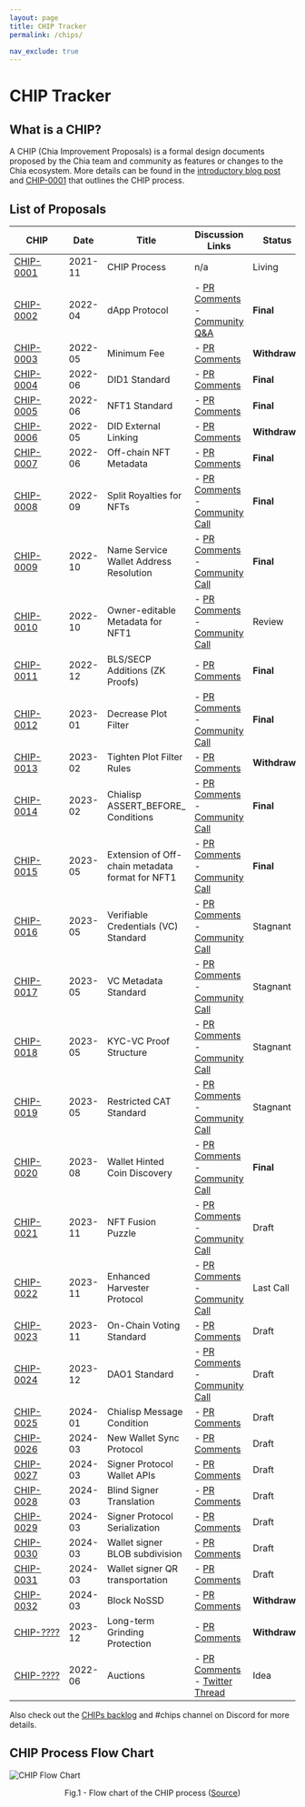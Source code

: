 ```yaml
---
layout: page
title: CHIP Tracker
permalink: /chips/

nav_exclude: true
---
```


# CHIP Tracker

## What is a CHIP?
A CHIP (Chia Improvement Proposals) is a formal design documents proposed by the Chia team and community as features or changes to the Chia ecosystem. More details can be found in the [introductory blog post](https://www.chia.net/2022/02/14/chia-improvement-proposals.en.html) and [CHIP-0001](https://github.com/Chia-Network/chips/blob/main/CHIPs/chip-0001.md) that outlines the CHIP process.

## List of Proposals

| CHIP | Date | Title | Discussion Links | Status |
| --- | --- | --- | --- | --- |
| [CHIP-0001](https://github.com/Chia-Network/chips/blob/main/CHIPs/chip-0001.md)                               | 2021-11 | CHIP Process | n/a | Living |
| [CHIP-0002](https://github.com/GobyWallet/chips/blob/chip0002/CHIPs/chip-0002.md)                             | 2022-04 | dApp Protocol | - [PR Comments](https://github.com/Chia-Network/chips/pull/9) <br /> - [Community Q&A](https://youtu.be/c9tRXRiUw_8)  | <strong>Final</strong> |
| [CHIP-0003](https://github.com/Chia-Network/chips/blob/7ac848115cc8ce48663d6ac17a7563cc4c7822a3/CHIPs/chip-0003.md)                                | 2022-05 | Minimum Fee | - [PR Comments](https://github.com/Chia-Network/chips/pull/13) | <strong>Withdrawn</strong> |
| [CHIP-0004](https://github.com/Chia-Network/chips/blob/main/CHIPs/chip-0004.md)                               | 2022-06 | DID1 Standard | - [PR Comments]() | <strong>Final</strong> |
| [CHIP-0005](https://github.com/Chia-Network/chips/blob/867440430b75735fcc7655cb7bd95a6cf8c56a11/CHIPs/chip-0005.md)                               | 2022-06 | NFT1 Standard | - [PR Comments](https://github.com/Chia-Network/chips/pull/19) <br />  | <strong>Final</strong> |
| [CHIP-0006](https://github.com/Trifolio/chips/blob/main/CHIPs/chip-trifolio-did-external-linking.md)          | 2022-05 | DID External Linking | - [PR Comments](https://github.com/Chia-Network/chips/pull/12) | <strong>Withdrawn</strong> |
| [CHIP-0007](https://github.com/Chia-Network/chips/blob/main/CHIPs/chip-0007.md)    | 2022-06 | Off-chain NFT Metadata | - [PR Comments](https://github.com/Chia-Network/chips/pull/26) | <strong>Final</strong> |
| [CHIP-0008](https://github.com/Chia-Network/chips/blob/main/CHIPs/chip-0008.md)                               | 2022-09 | Split Royalties for NFTs | - [PR Comments](https://github.com/Chia-Network/chips/pull/30) <br /> - [Community Call](https://drive.google.com/file/d/18NyB13Cu24VNRFOKl0umbNq1tzzLY1jj/view)| <strong>Final</strong> |
| [CHIP-0009](https://github.com/Chia-Network/chips/blob/main/CHIPs/chip-0009.md)                               | 2022-10 | Name Service Wallet Address Resolution | - [PR Comments](https://github.com/Chia-Network/chips/pull/34) <br /> - [Community Call](https://www.youtube.com/watch?v=N7u3Zg_9WMs) | <strong>Final</strong> |
| [CHIP-0010](https://github.com/Chia-Network/chips/blob/878bbb6968e161275b75bf3d000c110d8c83900a/CHIPs/chip-0010.md)  | 2022-10 | Owner-editable Metadata for NFT1 | - [PR Comments](https://github.com/Chia-Network/chips/pull/33) <br /> - [Community Call](https://www.youtube.com/watch?v=vPN3FFU0acc) | Review |
| [CHIP-0011](https://github.com/Chia-Network/chips/blob/main/CHIPs/chip-0011.md)                      | 2022-12 | BLS/SECP Additions (ZK Proofs) | - [PR Comments](https://github.com/Chia-Network/chips/pull/46) | <strong>Final</strong> |
| [CHIP-0012](https://github.com/Chia-Network/chips/blob/main/CHIPs/chip-0012.md)  | 2023-01 | Decrease Plot Filter | - [PR Comments](https://github.com/Chia-Network/chips/pull/53) <br /> - [Community Call](https://www.youtube.com/watch?v=hf01z8Uhj1Y) | <strong>Final</strong> |
| [CHIP-0013](https://github.com/Chia-Network/chips/blob/6a6351d9625f10ee8306bb0af98bd94ab0072d9b/CHIPs/chip-0013.md)  | 2023-02 | Tighten Plot Filter Rules | - [PR Comments](https://github.com/Chia-Network/chips/pull/57) | <strong>Withdrawn</strong> |
| [CHIP-0014](https://github.com/Chia-Network/chips/blob/main/CHIPs/chip-0014.md)  | 2023-02 | Chialisp ASSERT_BEFORE_ Conditions | - [PR Comments](https://github.com/Chia-Network/chips/pull/59) <br /> - [Community Call](https://www.youtube.com/watch?v=_CHs87Ywklw) | <strong>Final</strong> |
| [CHIP-0015](https://github.com/Chia-Network/chips/blob/main/CHIPs/chip-0015.md)  | 2023-05 | Extension of Off-chain metadata format for NFT1 | - [PR Comments](https://github.com/Chia-Network/chips/pull/62) <br /> - [Community Call](https://www.youtube.com/watch?v=gZ9V5GxT0GU) | <strong>Final</strong> |
| [CHIP-0016](https://github.com/Chia-Network/chips/blob/5c57550354b3b2f13d71a4854fbcc3b7537ab570/CHIPs/chip-0016.md)  | 2023-05 | Verifiable Credentials (VC) Standard | - [PR Comments](https://github.com/Chia-Network/chips/pull/65) <br /> - [Community Call](https://www.youtube.com/watch?v=WUf79mnlUQQ) | Stagnant |
| [CHIP-0017](https://github.com/Chia-Network/chips/blob/0b869a5daafa7b9125e89aa73e275031d85da996/CHIPs/chip-0017.md)  | 2023-05 | VC Metadata Standard | - [PR Comments](https://github.com/Chia-Network/chips/pull/66) <br /> - [Community Call](https://www.youtube.com/watch?v=WUf79mnlUQQ)| Stagnant |
| [CHIP-0018](https://github.com/Chia-Network/chips/blob/88655f8d449a9e565d09fd8ed71933c91e4672aa/CHIPs/chip-0018.md)  | 2023-05 | KYC-VC Proof Structure | - [PR Comments](https://github.com/Chia-Network/chips/pull/67) <br /> - [Community Call](https://www.youtube.com/watch?v=WUf79mnlUQQ) | Stagnant |
| [CHIP-0019](https://github.com/Chia-Network/chips/blob/ae85861873f9d6f259f1a2a98b19a370c7cbb6cf/CHIPs/chip-0019.md)  | 2023-05 | Restricted CAT Standard | - [PR Comments](https://github.com/Chia-Network/chips/pull/68) <br /> - [Community Call](https://www.youtube.com/watch?v=WUf79mnlUQQ) | Stagnant |
| [CHIP-0020](https://github.com/Chia-Network/chips/blob/main/CHIPs/chip-0020.md)  | 2023-08 | Wallet Hinted Coin Discovery | - [PR Comments](https://github.com/Chia-Network/chips/pull/81) <br /> - [Community Call](https://www.youtube.com/watch?v=Jw74RNhX8TQ) | <strong>Final</strong> |
| [CHIP-0021](https://github.com/Chia-Network/chips/blob/20f32258c8038c7fd255bb5fd020b86ccd1769f6/CHIPs/chip-0021.md)  | 2023-11 | NFT Fusion Puzzle | - [PR Comments](https://github.com/Chia-Network/chips/pull/86) <br /> - [Community Call](https://www.youtube.com/watch?v=Rqd0hNsWgWM) | Draft |
| [CHIP-0022](https://github.com/Chia-Network/chips/blob/6e062df0398117dfc601dab9348f984dfa9ec1bd/CHIPs/chip-0022.md)  | 2023-11 | Enhanced Harvester Protocol | - [PR Comments](https://github.com/Chia-Network/chips/pull/88) <br /> - [Community Call](https://www.youtube.com/watch?v=ul4Coa99aOE) | Last Call |
| [CHIP-0023](https://github.com/Chia-Network/chips/blob/056beca66866fedbf81124e46bf6af8639ec932b/CHIPs/chip-0023.md)  | 2023-11 | On-Chain Voting Standard | - [PR Comments](https://github.com/Chia-Network/chips/pull/90) <br /> | Draft |
| [CHIP-0024](https://github.com/Chia-Network/chips/blob/3d72c5bad9d3af2f5d873d534c2c2f733806e228/CHIPs/chip-0024.md)  | 2023-12 | DAO1 Standard | - [PR Comments](https://github.com/Chia-Network/chips/pull/93) <br /> - [Community Call](https://www.youtube.com/watch?v=NfA_yWoX2kw) | Draft |
| [CHIP-0025](https://github.com/Chia-Network/chips/blob/b07ea68dc29bd5d2534c01eea1927d96e21f59bf/CHIPs/chip-0025.md)  | 2024-01 | Chialisp Message Condition | - [PR Comments](https://github.com/Chia-Network/chips/pull/98) <br /> | Draft |
| [CHIP-0026](https://github.com/Chia-Network/chips/blob/f416cfe9747bbd4aef9adb7283ecf6521c10f0ef/CHIPs/chip-0026.md)  | 2024-03 | New Wallet Sync Protocol | - [PR Comments](https://github.com/Chia-Network/chips/pull/100) <br /> | Draft |
| [CHIP-0027](https://github.com/Chia-Network/chips/blob/a95c2bf3e0ac44c95ef7a2373815f2f8b479ba3d/CHIPs/chip-0027.md)  | 2024-03 | Signer Protocol Wallet APIs | - [PR Comments](https://github.com/Chia-Network/chips/pull/102) <br /> | Draft |
| [CHIP-0028](https://github.com/Chia-Network/chips/blob/50f21bd591ed355f89462d2eb0f1a09a6067b1f1/CHIPs/chip-0028.md)  | 2024-03 | Blind Signer Translation | - [PR Comments](https://github.com/Chia-Network/chips/pull/103) <br /> | Draft |
| [CHIP-0029](https://github.com/Chia-Network/chips/blob/aa32220dbcabd60e6f66312f234d87308901198d/CHIPs/chip-0029.md)  | 2024-03 | Signer Protocol Serialization | - [PR Comments](https://github.com/Chia-Network/chips/pull/104) <br /> | Draft |
| [CHIP-0030](https://github.com/Chia-Network/chips/blob/223dce330cbb2723bbcaee619d39a062e3e15f99/CHIPs/chip-0030.md)  | 2024-03 | Wallet signer BLOB subdivision | - [PR Comments](https://github.com/Chia-Network/chips/pull/105) <br /> | Draft |
| [CHIP-0031](https://github.com/Chia-Network/chips/blob/744d664b098d452315b4a0c9eb55a1691ed9db91/CHIPs/chip-0031.md)  | 2024-03 | Wallet signer QR transportation | - [PR Comments](https://github.com/Chia-Network/chips/pull/106) <br /> | Draft |
| [CHIP-0032](https://github.com/Chia-Network/chips/blob/cd9935402e9458344f3312d223c7c32d4249cb50/CHIPs/chip-0032.md)  | 2024-03 | Block NoSSD | - [PR Comments](https://github.com/Chia-Network/chips/pull/111) <br /> | <strong>Withdrawn</strong> |
| [CHIP-????](https://github.com/Chia-Network/chips/blob/d6133f30043b462a359b78a7b3eb5bb21d276e63/CHIPs/chip-long-term-grinding-protection.md) | 2023-12 | Long-term Grinding Protection | - [PR Comments](https://github.com/Chia-Network/chips/pull/95) <br /> | <strong>Withdrawn</strong> |
| [CHIP-????](https://github.com/joshpainter/chips/blob/main/CHIPs/chip-joshpainter-auctions.md)                | 2022-06 | Auctions | - [PR Comments](https://github.com/Chia-Network/chips/pull/24) <br /> - [Twitter Thread](https://twitter.com/endertown/status/1537076782779797505)  | Idea |


<style>
 td {
    max-width: 200px;
}
</style>

Also check out the [CHIPs backlog](https://github.com/Chia-Network/chips/projects/1) and #chips channel on Discord for more details.

## CHIP Process Flow Chart

![CHIP Flow Chart](https://www.chia.net/wp-content/uploads/2022/08/image-21.png)
<p align = "center">
Fig.1 - Flow chart of the CHIP process (<a href="https://www.chia.net/2022/02/14/chia-improvement-proposals.en.html" target="_blank">Source</a>)
</p>

